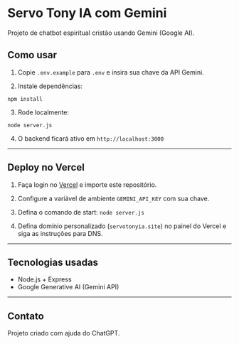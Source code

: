 # Servo Tony IA com Gemini

Projeto de chatbot espiritual cristão usando Gemini (Google AI).

## Como usar

1. Copie `.env.example` para `.env` e insira sua chave da API Gemini.

2. Instale dependências:
```
npm install
```

3. Rode localmente:
```
node server.js
```

4. O backend ficará ativo em `http://localhost:3000`

---

## Deploy no Vercel

1. Faça login no [Vercel](https://vercel.com) e importe este repositório.

2. Configure a variável de ambiente `GEMINI_API_KEY` com sua chave.

3. Defina o comando de start: `node server.js`

4. Defina domínio personalizado (`servotonyia.site`) no painel do Vercel e siga as instruções para DNS.

---

## Tecnologias usadas

- Node.js + Express  
- Google Generative AI (Gemini API)

---

## Contato

Projeto criado com ajuda do ChatGPT.
